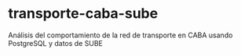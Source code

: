 # transporte-caba-sube
Análisis del comportamiento de la red de transporte en CABA usando PostgreSQL y datos de SUBE
